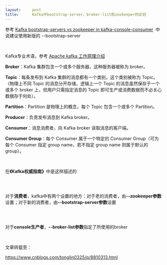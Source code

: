 ```yaml
---
layout:     post
title:      Kafka中bootstrap-server、broker-list和zookeeper的区别
---
```

<div id="article_content" class="article_content clearfix csdn-tracking-statistics" data-pid="blog" data-mod="popu_307" data-dsm="post">
								            <link rel="stylesheet" href="https://csdnimg.cn/release/phoenix/template/css/ck_htmledit_views-f76675cdea.css">
						<div class="htmledit_views" id="content_views">
                <p>参考 <a href="https://stackoverflow.com/questions/41774446/kafka-bootstrap-servers-vs-zookeeper-in-kafka-console-consumer" rel="nofollow">Kafka bootstrap-servers vs zookeeper in kafka-console-consumer</a>  中说建议使用新版的 --bootstrap-server</p>

<p> </p>

<p>Kafka专业术语，参考 <a href="https://www.ibm.com/developerworks/cn/opensource/os-cn-kafka/index.html" rel="nofollow">Apache kafka 工作原理介绍</a></p>

<p><strong>Broker</strong>：Kafka 集群包含一个或多个服务器，这种服务器被称为 broker。</p>

<p><strong>Topic</strong>：每条发布到 Kafka 集群的消息都有一个类别，这个类别被称为 Topic。（物理上不同 Topic 的消息分开存储，逻辑上一个 Topic 的消息虽然保存于一个或多个 broker 上，但用户只需指定消息的 Topic 即可生产或消费数据而不必关心数据存于何处）。</p>

<p><strong>Partition</strong>：Partition 是物理上的概念，每个 Topic 包含一个或多个 Partition。</p>

<p><strong>Producer</strong>：负责发布消息到 Kafka broker。</p>

<p><strong>Consumer</strong>：消息消费者，向 Kafka broker 读取消息的客户端。</p>

<p><strong>Consumer Group</strong>：每个 Consumer 属于一个特定的 Consumer Group（可为每个 Consumer 指定 group name，若不指定 group name 则属于默认的 group）。</p>

<p> </p>

<p>在<strong>《Kafka权威指南》</strong>中是这样描述的</p>

<p><img alt="" class="has" src="https://images2018.cnblogs.com/blog/517519/201804/517519-20180425152328157-954538404.png"></p>

<p> </p>

<p>对于<strong>消费者</strong>，kafka中有两个设置的地方：对于老的消费者，由<strong>--zookeeper参数</strong>设置；对于新的消费者，由<strong>--bootstrap-server参数</strong>设置</p>

<p><img alt="" class="has" src="https://images2018.cnblogs.com/blog/517519/201804/517519-20180425153405277-265739183.png"></p>

<p> </p>

<p>对于<strong>console生产者</strong>，<strong>--broker-list参数</strong>指定了所使用的broker</p>

<p> </p>

<p>文章转载至：</p>

<p><a href="https://www.cnblogs.com/tonglin0325/p/8810313.html" rel="nofollow">https://www.cnblogs.com/tonglin0325/p/8810313.html</a></p>            </div>
                </div>